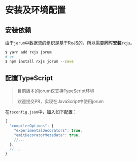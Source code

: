 # 安装及环境配置

## 安装依赖

由于`jorum`中数据流的组织是基于RxJS的，所以需要**同时安装**`rxjs`。

```bash
$ yarn add rxjs jorum
# or
$ npm install rxjs jorum --save
```

## 配置TypeScript

> 目前版本的jorum仅支持TypeScript环境
>
> 欢迎提交PR，实现在JavaScript中使用jorum

在`tsconfig.json`中，加入如下配置：

```js
{
  "compilerOptions": {
    "experimentalDecorators": true,
    "emitDecoratorMetadata": true,
    //...
  },
  //...
}
```

